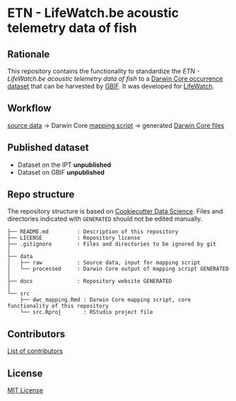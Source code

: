 # ETN - LifeWatch.be acoustic telemetry data of fish

## Rationale

This repository contains the functionality to standardize the _ETN - LifeWatch.be acoustic telemetry data of fish_ to a [Darwin Core occurrence dataset](https://www.gbif.org/dataset-classes) that can be harvested by [GBIF](http://www.gbif.org). It was developed for [LifeWatch](http://www.lifewatch.be).

## Workflow

[source data](https://github.com/inbo/etn-occurrences/blob/master/data/raw) → Darwin Core [mapping script](http://inbo.github.io/etn-occurrences/dwc_mapping.html) → generated [Darwin Core files](https://github.com/inbo/etn-occurrences/blob/master/data/processed)

## Published dataset

* Dataset on the IPT **unpublished**
* Dataset on GBIF **unpublished**

## Repo structure

The repository structure is based on [Cookiecutter Data Science](http://drivendata.github.io/cookiecutter-data-science/). Files and directories indicated with `GENERATED` should not be edited manually.

```
├── README.md         : Description of this repository
├── LICENSE           : Repository license
├── .gitignore        : Files and directories to be ignored by git
│
├── data
│   ├── raw           : Source data, input for mapping script
│   └── processed     : Darwin Core output of mapping script GENERATED
│
├── docs              : Repository website GENERATED
│
└── src
    ├── dwc_mapping.Rmd : Darwin Core mapping script, core functionality of this repository
    └── src.Rproj       : RStudio project file
```

## Contributors

[List of contributors](https://github.com/inbo/etn-occurrences/contributors)

## License

[MIT License](https://github.com/inbo/etn-occurrences/blob/master/LICENSE)
